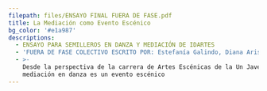```yaml
---
filepath: files/ENSAYO FINAL FUERA DE FASE.pdf
title: La Mediación como Evento Escénico
bg_color: '#e1a987'
descriptions:
  - ENSAYO PARA SEMILLEROS EN DANZA Y MEDIACIÓN DE IDARTES
  - 'FUERA DE FASE COLECTIVO ESCRITO POR: Estefanía Galindo, Diana Aristizábal'
  - >-
    Desde la perspectiva de la carrera de Artes Escénicas de la Un Javeriana: La
    mediación en danza es un evento escénico
---
```


